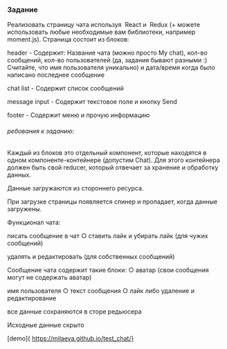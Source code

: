 ### Задание 

Реализовать страницу чата используя ​ React​ и ​ Redux​ (+ можете использовать любые необходимые вам библиотеки, например moment.js). Страница состоит из блоков: 

header - Содержит: Название чата (можно просто My chat), кол-во сообщений, кол-во пользователей (да, задания бывают разными :) Считайте, что имя пользователя уникально) и дата/время когда было написано последнее сообщение 

chat list - Содержит список сообщений 

message input - Содержит текстовое поле и кнопку Send 

footer - Содержит меню и прочую информацию 
 
 
###### ребования к заданию: 

 Каждый из блоков это отдельный компонент, которые находятся в одном компоненте-контейнере (допустим Chat). Для этого контейнера должен быть свой reducer, который отвечает за хранение и обработку данных. 

Данные загружаются из стороннего ресурса.

При загрузке страницы появляется спинер и пропадает, когда данные загружены. 

 Функционал чата:  

писать сообщение в чат ○ ставить лайк и убирать лайк (для чужих сообщений) 

удалять и редактировать (для собственных сообщений) 

 Сообщение чата содержит такие блоки: ○ аватар (свои сообщения могут не содержать аватар) 

 имя пользователя ○ текст сообщения ○ лайк либо удаление и редактирование 

 все данные сохраняются в сторе редьюсера 

Исходные данные скрыто

[demo]{ https://milaeva.github.io/test_chat/}